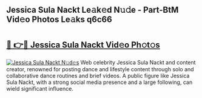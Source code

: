 ## Jessica Sula Nackt Le𝚊k𝚎d N𝚞𝚍e - Part-BtM Vid𝚎o Photos Le𝚊ks q6c66

# <h2><a href="http://fb9o4l.evod.top/?m=Jessica+Sula+Nackt">🔗 👉🔴 Jessica Sula Nackt Vid𝚎o Ph𝚘t𝚘s</a></h2>

[![Jessica Sula Nackt N𝚞d𝚎s](https://i.imgur.com/8V9OHl7.gif)](http://fb9o4l.evod.top/?m=Jessica+Sula+Nackt)
Web celebrity Jessica Sula Nackt and content creator, renowned for posting dance and lifestyle content through solo and collaborative dance routines and brief videos. A public figure like Jessica Sula Nackt, with a strong social media presence and a large following, can wield significant influence. 
